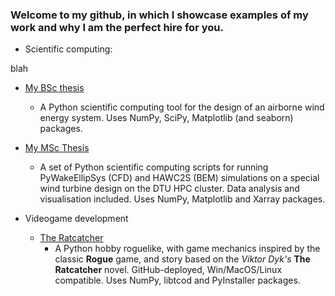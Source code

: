 ### Welcome to my github, in which I showcase examples of my work and why I am the perfect hire for you.

- Scientific computing:

blah
  - [My BSc thesis](https://github.com/dsmordasov/ares_awesizer)
    - A Python scientific computing tool for the design of an airborne wind energy system. Uses NumPy, SciPy, Matplotlib (and seaborn) packages.
  - [My MSc Thesis](https://github.com/dsmordasov/wake_diffusion_rotor)
    - A set of Python scientific computing scripts for running PyWakeEllipSys (CFD) and HAWC2S (BEM) simulations on a special wind turbine design on the DTU HPC cluster. Data analysis and visualisation included. Uses NumPy, Matplotlib and Xarray packages.
 
- Videogame development
  - [The Ratcatcher](https://github.com/dsmordasov/dmitrijs_roguelike)
    - A Python hobby roguelike, with game mechanics inspired by the classic **Rogue** game, and story based on the _Viktor Dyk's_ **The Ratcatcher** novel. GitHub-deployed, Win/MacOS/Linux compatible. Uses NumPy, libtcod and PyInstaller packages. 
<!--
**dsmordasov/dsmordasov** is a ✨ _special_ ✨ repository because its `README.md` (this file) appears on your GitHub profile.

Here are some ideas to get you started:

- 🔭 I’m currently working on ...
- 🌱 I’m currently learning ...
- 👯 I’m looking to collaborate on ...
- 🤔 I’m looking for help with ...
- 💬 Ask me about ...
- 📫 How to reach me: ...
- 😄 Pronouns: ...
- ⚡ Fun fact: ...
-->
